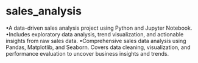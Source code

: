 # sales_analysis
•A data-driven sales analysis project using Python and Jupyter Notebook. 
•Includes exploratory data analysis, trend visualization, and actionable insights from raw sales data.
•Comprehensive sales data analysis using Pandas, Matplotlib, and Seaborn. Covers data cleaning, visualization, and performance evaluation to uncover business insights and trends.
